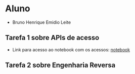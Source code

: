 # Aluno
* Bruno Henrique Emidio Leite

## Tarefa 1 sobre APIs de acesso
* Link para acesso ao notebook com os acessos: [notebook](notebook/lab01-api)

## Tarefa 2 sobre Engenharia Reversa
